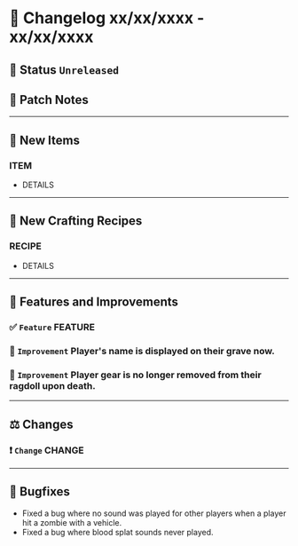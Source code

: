 # :bookmark_tabs:  Changelog xx/xx/xxxx - xx/xx/xxxx

## :red_circle: Status `Unreleased`
<!-- ## :green_circle: Status `Released` -->

## :speech_balloon: Patch Notes

________

## :gun: New Items

### ITEM
- DETAILS

________

## :thread: New Crafting Recipes

### RECIPE
- DETAILS

________

## :loudspeaker: Features and Improvements


### :white_check_mark: `Feature` FEATURE

### :arrow_up_small: `Improvement` Player's name is displayed on their grave now.

### :arrow_up_small: `Improvement` Player gear is no longer removed from their ragdoll upon death.

________

## :balance_scale: Changes

### :exclamation: `Change` CHANGE

________

## :bug: Bugfixes
- Fixed a bug where no sound was played for other players when a player hit a zombie with a vehicle.
- Fixed a bug where blood splat sounds never played.
